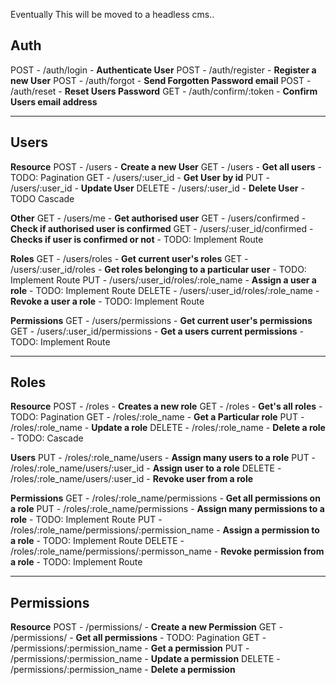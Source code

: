 Eventually This will be moved to a headless cms..

## Auth

POST - /auth/login - **Authenticate User**
POST - /auth/register - **Register a new User**
POST - /auth/forgot - **Send Forgotten Password email**
POST - /auth/reset - **Reset Users Password**
GET - /auth/confirm/:token - **Confirm Users email address**

-----

## Users

**Resource**
POST - /users - **Create a new User**
GET - /users - **Get all users** - TODO: Pagination
GET - /users/:user_id - **Get User by id** 
PUT - /users/:user_id - **Update User**
DELETE - /users/:user_id - **Delete User** - TODO Cascade

**Other**
GET - /users/me - **Get authorised user**
GET - /users/confirmed - **Check if authorised user is confirmed**
GET - /users/:user_id/confirmed - **Checks if user is confirmed or not** - TODO: Implement Route

**Roles**
GET - /users/roles - **Get current user's roles**
GET - /users/:user_id/roles - **Get roles belonging to a particular user** - TODO: Implement Route
PUT - /users/:user_id/roles/:role_name - **Assign a user a role** - TODO: Implement Route
DELETE - /users/:user_id/roles/:role_name - **Revoke a user a role** - TODO: Implement Route

**Permissions**
GET - /users/permissions - **Get current user's permissions**
GET - /users/:user_id/permissions - **Get a users current permissions** - TODO: Implement Route

-----

## Roles

**Resource**
POST - /roles - **Creates a new role**
GET - /roles - **Get's all roles** - TODO: Pagination
GET - /roles/:role_name - **Get a Particular role**
PUT - /roles/:role_name - **Update a role**
DELETE - /roles/:role_name - **Delete a role** - TODO: Cascade

**Users**
PUT - /roles/:role_name/users - **Assign many users to a role**
PUT - /roles/:role_name/users/:user_id - **Assign user to a role**
DELETE - /roles/:role_name/users/:user_id - **Revoke user from a role**

**Permissions**
GET - /roles/:role_name/permissions - **Get all permissions on a role**
PUT - /roles/:role_name/permissions - **Assign many permissions to a role** - TODO: Implement Route
PUT - /roles/:role_name/permissions/:permission_name - **Assign a permission to a role** - TODO: Implement Route
DELETE - /roles/:role_name/permissions/:permisson_name - **Revoke permission from a role** - TODO: Implement Route

-----

## Permissions

**Resource**
POST - /permissions/ - **Create a new Permission**
GET - /permissions/ - **Get all permissions** - TODO: Pagination
GET - /permissions/:permission_name - **Get a permission**
PUT - /permissions/:permission_name - **Update a permission**
DELETE - /permissions/:permission_name - **Delete a permission**
